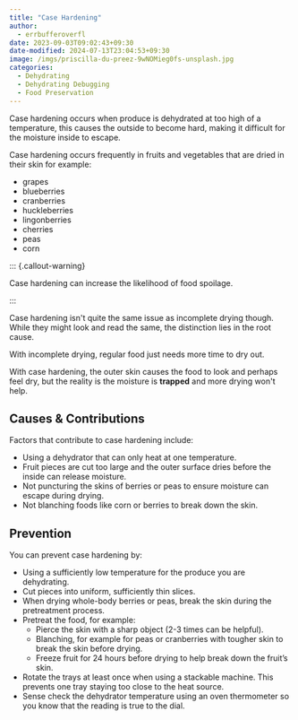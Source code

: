 ```yaml
---
title: "Case Hardening"
author:
  - errbufferoverfl
date: 2023-09-03T09:02:43+09:30
date-modified: 2024-07-13T23:04:53+09:30
image: /imgs/priscilla-du-preez-9wNOMieg0fs-unsplash.jpg
categories:
  - Dehydrating
  - Dehydrating Debugging
  - Food Preservation
---
```


Case hardening occurs when produce is dehydrated at too high of a temperature, this causes the outside to become hard, making it difficult for the moisture inside to escape.

Case hardening occurs frequently in fruits and vegetables that are dried in their skin for example:

- grapes
- blueberries
- cranberries
- huckleberries
- lingonberries
- cherries
- peas
- corn

::: {.callout-warning}

Case hardening can increase the likelihood of food spoilage.

:::

Case hardening isn't quite the same issue as incomplete drying though. While they might look and read the same, the distinction lies in the root cause.

With incomplete drying, regular food just needs more time to dry out.

With case hardening, the outer skin causes the food to look and perhaps feel dry, but the reality is the moisture is **trapped** and more drying won't help.

## Causes & Contributions

Factors that contribute to case hardening include:

- Using a dehydrator that can only heat at one temperature.
- Fruit pieces are cut too large and the outer surface dries before the inside can release moisture.
- Not puncturing the skins of berries or peas to ensure moisture can escape during drying.
- Not blanching foods like corn or berries to break down the skin.

## Prevention

You can prevent case hardening by:

- Using a sufficiently low temperature for the produce you are dehydrating.
- Cut pieces into uniform, sufficiently thin slices.
- When drying whole-body berries or peas, break the skin during the pretreatment process.
- Pretreat the food, for example:
  - Pierce the skin with a sharp object (2-3 times can be helpful).
  - Blanching, for example for peas or cranberries with tougher skin to break the skin before drying.
  - Freeze fruit for 24 hours before drying to help break down the fruit’s skin.
- Rotate the trays at least once when using a stackable machine. This prevents one tray staying too close to the heat source.
- Sense check the dehydrator temperature using an oven thermometer so you know that the reading is true to the dial.
